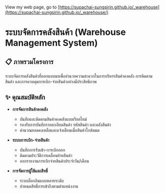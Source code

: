 View my web page, go to [https://supachai-sungsirin.github.io/_warehouse](https://supachai-sungsirin.github.io/_warehouse/)
# ระบบจัดการคลังสินค้า (Warehouse Management System)

## 📋 ภาพรวมโครงการ
ระบบจัดการคลังสินค้าที่ออกแบบมาเพื่ออำนวยความสะดวกในการบริหารสินค้าคงคลัง การติดตามสินค้า และการควบคุมการเบิก-จ่ายสินค้าอย่างมีประสิทธิภาพ

## ✨ คุณสมบัติหลัก
- **การจัดการสินค้าคงคลัง**
  - บันทึกและติดตามสินค้าคงคลังแบบเรียลไทม์
  - รองรับการบันทึกรายละเอียดสินค้า รหัสสินค้า และคลังสินค้า
  - คำนวณยอดคงเหลือและแจ้งเตือนเมื่อสินค้าใกล้หมด

- **ระบบการเบิก-จ่ายสินค้า**
  - บันทึกการรับเข้า-การเบิกออก
  - ติดตามประวัติการเคลื่อนย้ายสินค้า
  - ออกรายงานการเบิกจ่ายสินค้าประจำวัน/เดือน

- **การจัดการผู้ใช้และสิทธิ์**
  - ระบบล็อกอินแบบหลายระดับ
  - กำหนดสิทธิ์การเข้าถึงตามตำแหน่งงาน
